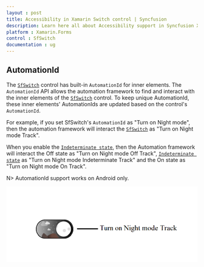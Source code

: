 ```yaml
---
layout : post
title: Accessibility in Xamarin Switch control | Syncfusion
description: Learn here all about Accessibility support in Syncfusion Xamarin Switch (SfSwitch) control and more.
platform : Xamarin.Forms
control : SfSwitch
documentation : ug
---
```


## AutomationId 

The [`SfSwitch`](https://help.syncfusion.com/cr/xamarin/Syncfusion.XForms.Buttons.SfSwitch.html) control has built-in `AutomationId` for inner elements. The `AutomationId` API allows the automation framework to find and interact with the inner elements of the [`SfSwitch`](https://help.syncfusion.com/cr/xamarin/Syncfusion.XForms.Buttons.SfSwitch.html) control. To keep unique AutomationId, these inner elements' AutomationIds are updated based on the control's `AutomationId`.

For example, if you set SfSwitch's `AutomationId` as "Turn on Night mode", then the automation framework will interact the [`SfSwitch`](https://help.syncfusion.com/cr/xamarin/Syncfusion.XForms.Buttons.SfSwitch.html) as "Turn on Night mode Track".
 
When you enable the [`Indeterminate state`](https://help.syncfusion.com/cr/xamarin/Syncfusion.XForms.Buttons.IndeterminateState.html), then the Automation framework will interact the Off state as "Turn on Night mode Off Track", [`Indeterminate state`](https://help.syncfusion.com/cr/xamarin/Syncfusion.XForms.Buttons.IndeterminateState.html) as "Turn on Night mode Indeterminate Track" and the On state as "Turn on Night mode On Track".

N> AutomationId support works on Android only.

![AutomationId Image](images/AutomationId.png)
